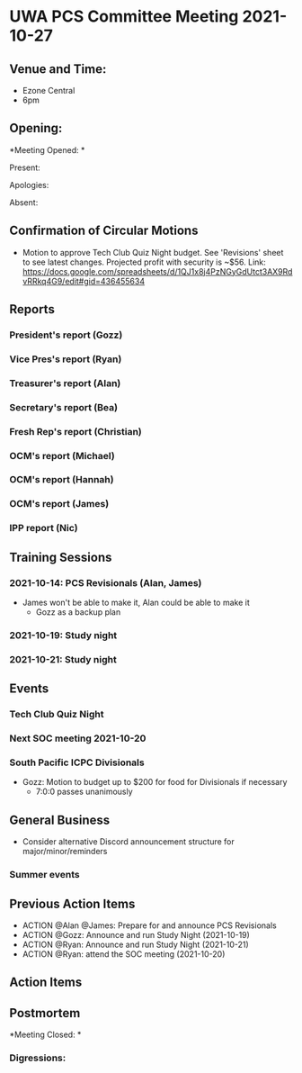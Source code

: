 # UWA PCS Committee Meeting 2021-10-27

## Venue and Time:
- Ezone Central
- 6pm 


## Opening: 

*Meeting Opened: * 

Present:

Apologies:

Absent:


## Confirmation of Circular Motions
- Motion to approve Tech Club Quiz Night budget. See 'Revisions' sheet to see latest changes. Projected profit with security is ~$56. Link: https://docs.google.com/spreadsheets/d/1QJ1x8j4PzNGyGdUtct3AX9RdvRRkq4G9/edit#gid=436455634


## Reports

### President's report (Gozz)

### Vice Pres's report (Ryan)

### Treasurer's report (Alan)

### Secretary's report (Bea)

### Fresh Rep's report (Christian)

### OCM's report (Michael)

### OCM's report (Hannah)

### OCM's report (James)

### IPP report (Nic)



## Training Sessions


### 2021-10-14: PCS Revisionals (Alan, James)
- James won't be able to make it, Alan could be able to make it
    - Gozz as a backup plan
    
### 2021-10-19: Study night

### 2021-10-21: Study night

## Events

### Tech Club Quiz Night

### Next SOC meeting 2021-10-20

### South Pacific ICPC Divisionals
- Gozz: Motion to budget up to $200 for food for Divisionals if necessary
    - 7:0:0 passes unanimously


## General Business

- Consider alternative Discord announcement structure for major/minor/reminders

### Summer events


## Previous Action Items
- ACTION @Alan @James: Prepare for and announce PCS Revisionals
- ACTION @Gozz: Announce and run Study Night (2021-10-19)
- ACTION @Ryan: Announce and run Study Night (2021-10-21)
- ACTION @Ryan: attend the SOC meeting (2021-10-20)

## Action Items



## Postmortem

*Meeting Closed: *

###  Digressions: 


